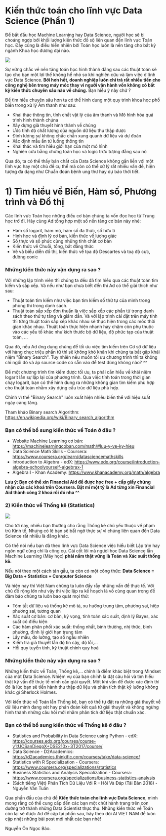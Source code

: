 # Kiến thức toán cho lĩnh vực Data Science (Phần 1)

Để bắt đầu học Machine Learning hay Data Science, người học sẽ bị choáng ngợp bởi khối lượng kiến thức đồ sộ liên quan đến lĩnh vực Toán học. Đây cũng là điều hiển nhiên bởi Toán học luôn là nền tảng cho bất kỳ ngành Khoa học đương đại nào.

![](https://cdn-images-1.medium.com/max/1200/1*LzmSYF2pn5ZaBdUZxSM-JA.jpeg)

Sự vững chắc về nền tảng toán học hình thành đằng sau các thuật toán sẽ tạo cho bạn một lợi thế không hề nhỏ so khi nghiên cứu và làm việc ở lĩnh vực Data Science. **Bởi hơn hết, doanh nghiệp luôn chỉ trả rất nhiều tiền cho công nghệ bên trong máy móc thay vì người vận hành vốn không có bất kỳ kiến thức chuyên sâu nào về chúng.** Bạn hiểu ý này chứ  ?

Để tìm hiểu chuyên sâu hơn ta có thể hình dung một quy trình khoa học phổ biến trong xử lý Âm thanh như sau:
  - Khai thác thông tin, tính chất vật lý của âm thanh và Mô hình hóa quá trình hình thành chúna
  - Xây dựng giả thuyết hình thành về chúng
  - Ước tính độ chất lượng của nguồn dữ liệu thu thập được
  - Định lượng sự không chắc chắn xung quanh dữ liệu và dự đoán
  - Xác định mẫu ẩn từ luồng thông tin
  - Khai thác và tìm hiểu giới hạn của một mô hình
  - Nghiên cứu bằng chứng toán học và logic trừu tượng đằng sau nó

Qua đó, ta có thể thấy bản chất của Data Science không gắn liền với một lĩnh vực hay một chủ đề cụ thể mà còn có thể xử lý rất nhiều vấn đề, hiện tượng đa dạng như Chuẩn đoán bệnh ung thư hay dự báo thời tiết.

# 1) Tìm hiểu về Biến, Hàm số, Phương trình và Đồ thị

Các lĩnh vực Toán học những điều cơ bản chúng ta vốn đọc học từ Trung học trở đi. Hãy cùng Ad tổng hợp một số nền tảng cơ bản này nhé:
- Hàm số logarit, hàm mũ, hàm số đa thức, số hữu tỉ
- Hình học và định lý cơ bản, kiến thức về lượng giác
- Số thực và số phức cùng những tính chất cơ bản
- Kiến thức về Chuỗi, tổng, bất đẳng thức
- Vẽ và biểu diễn đồ thị, kiến thức về tọa độ Descartes và toạ độ cực, đường conic

### Những kiến thức này vận dụng ra sao ?

Với những lập trình viên thì chúng ta đều đã tìm hiểu qua các thuật toán tìm kiếm và sắp xếp. Và nếu như bạn chưa biết đến thì Ad có thể giải thích như sau:
- Thuật toán tìm kiếm như việc bạn tìm kiếm số thứ tự của mình trong phòng thi trong danh sách. 
- Thuật toán sắp xếp đơn thuần là việc sắp xếp các phần tử trong danh sách theo thứ tự tăng và giảm dần. Và với lập trình cài đặt trên máy tính thì từng thuật toán sắp xếp khác nhau sẽ thực hiện trong các mốc thời gian khác nhau. Thuật toán thực hiện nhanh hay chậm còn phụ thuộc vào các yếu tố khác như kích thước bộ dữ liệu, độ phức tạp của thuật toán, ...

Qua đó, nếu Ad ứng dụng chúng để tối ưu việc tìm kiếm trên Cơ sở dữ liệu với hàng chục triệu phần tử thì sẽ không khó khăn khi chúng ta bắt gặp khái niệm "Binary Search". Tuy nhiên nếu muốn tối ưu chương trình thì ta không chỉ ngồi đó và áp source code có sẵn vào để test đúng không nào? ^^

Để một chương trình tìm kiếm được tối ưu, ta phải cần hiểu về khái niệm logarit lẫn sự lặp lại của phương trình. Qua việc tính toán trong thời gian chạy logarit, bạn có thể hình dung ra những không gian tìm kiếm phù hợp cho thuật toán nhằm xây dựng cấu trúc dữ liệu phù hợp.

Chính vì thế "Binary Search" luôn xuất hiện nhiều biến thể với hiệu suất ngày càng tăng.

Tham khảo Binary search Algorithm: https://en.wikipedia.org/wiki/Binary_search_algorithm

### Bạn có thể bổ sung kiến thức về Toán ở đâu ?

- Website Machine Learning cơ bản: https://machinelearningcoban.com/math/#luu-y-ve-ky-hieu
- Data Science Math Skills - Coursera: https://www.coursera.org/learn/datasciencemathskills
- Introduction to Algebra - edX: https://www.edx.org/course/introduction-algebra-schoolyourself-algebrax-1
- Algebra I - Khan Academy: https://www.khanacademy.org/math/algebra

**Lưu ý: Bạn có thể xin Financial Aid để được học free + cấp giấy chứng nhận của các khoá trên Coursera. Bật mí một tý là Ad từng xin Financial Aid thành công 2 khoá rồi đó nha ^^** 

### 2) Kiến thức về Thống kê (Statistics)

![](https://www.joshuanhook.com/wp-content/uploads/2017/06/statistics-denial-statistics-debacles-Malfeasance.jpg)

Cho tới nay, nhiều bạn thường cho rằng Thống kê chủ yếu thuộc về phạm trù Kinh tế. Nhưng có lẽ bạn sẽ bất ngờ thực sự vì chúng liên quan đến Data Science rất nhiều là đằng khác. 

Có thể nói nếu bạn đã theo lĩnh vực Data Science việc hiểu biết Lập trìn hay ngôn ngữ cũng chỉ là công cụ. Cái cốt lõi mà người học Data Science lẫn Machine Learning (Máy học) **phải nắm thật vững là Toán và Xác suất thống kê**.

Nếu nói theo một cách tán gẫu, ta còn có một công thức: 
**Data Science = Big Data + Statistics + Computer Science**

Và hiện nay thì Việt Nam chúng ta luôn đầy rẫy những vấn đề thực tế. Với chủ đề rộng lớn như vậy thì việc lập ra kế hoạch là vô cùng quan trọng để đảm bảo chúng ta luôn bao quát mọi thứ:
- Tóm tắt dữ liệu và thống kê mô tả, xu hướng trung tâm, phương sai, hiệp phương sai, tương quan
- Xác suất cơ bản: cơ bản, kỳ vọng, tính toán xác suất, định lý Bayes, xác suất có điều kiện
- Các hàm phân phối xác suất: thống nhất, bình thường, nhị thức, bình phương, định lý giới hạn trung tâm
- Lấy mẫu, đo lường, tạo số ngẫu nhiên
- Kiểm tra giả thuyết lẫn độ tin cậy, độ lỗi,...
- Hồi quy tuyến tính, kỹ thuật chính quy hoá

### Những kiến thức này vận dụng ra sao ?

Những kiến thức về Toán, Thống kê,... chính là điểm khác biệt trong Mindset của một Data Science. Nhiệm vụ của bạn chính là đặt câu hỏi và tìm hiểu thật kỹ vấn đề thực tế mình cần giải quyết. Một khi vấn đề được xác định thì đó là lúc bạn sẽ tiến hành thu thập dữ liệu và phân tích thật kỹ lưỡng không khác gì Sherlock Holmes.

Với kiến thức về Toán lẫn Thống kê, bạn có thể tự đặt ra những giả thuyết về dữ liệu mình đang xét hay phán đoán kết quả từ giải thuyết và không ngừng hình thành những câu hỏi mới nhằm phân tích dữ liệu thật chuẩn xác.

### Bạn có thể bổ sung kiến thức về Thống kê ở đâu ?

- Statistics and Probability in Data Science using Python - edX: https://courses.edx.org/courses/course-v1:UCSanDiegoX+DSE210x+3T2017/course/
- Data Science - D2Academics: https://d2academics.thinkific.com/courses/take/data-science/
- Statistics with R Specialization - Coursera: https://www.coursera.org/specializations/statistics
- Business Statistics and Analysis Specialization - Coursera: https://www.coursera.org/specializations/business-statistics-analysis
- (Sách tiếng Việt) Phân Tích Dữ Liệu Với R – Hỏi Và Đáp (Tái Bản 2018) - Nguyễn Văn Tuấn

Qua phần đầu của chủ đề **Kiến thức toán cho lĩnh vực Data Science**, mình mong rằng có thể cung cấp đến các bạn một chút hành trang trên con đường trở thành những Data Scientist thực thụ. Những kiến thức về Toán còn lại sẽ được Ad đề cập tại phần sau, hãy theo dõi AI VIET NAM để luôn cập nhật những bài post mới nhất các bạn nhé!

Nguyễn Ôn Ngọc Bảo.



